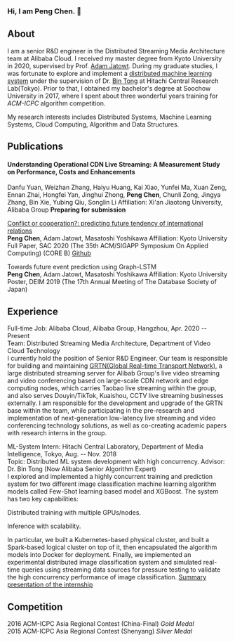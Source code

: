 ### Hi, I am Peng Chen. 👋 

## About

I am a senior R&D engineer in the Distributed Streaming Media Architecture team at Alibaba Cloud. I received my master degree from Kyoto University in 2020, supervised by Prof. [Adam Jatowt](https://adammo12.github.io/adamjatowt/). During my graduate studies, I was fortunate to explore and implement a [distributed machine learning system](https://github.com/Natureal/Distribution_intern) under the supervision of Dr. [Bin Tong](https://ieeexplore.ieee.org/author/37532385600) at Hitachi Central Research Lab(Tokyo). Prior to that, I obtained my bachelor's degree at Soochow University in 2017, where I spent about three wonderful years training for *ACM-ICPC* algorithm competition.

My research interests includes Distributed Systems, Machine Learning Systems, Cloud Computing, Algorithm and Data Structures.

## Publications

#### Understanding Operational CDN Live Streaming: A Measurement Study on Performance, Costs and Enhancements  
Danfu Yuan, Weizhan Zhang, Haiyu Huang, Kai Xiao, Yunfei Ma, Xuan Zeng, Ennan Zhai, Hongfei Yan, Jinghui Zhong, **Peng Chen**, Chunli Zong, Jingya Zhang, Bin Xie, Yubing Qiu, Songlin Li Affiliation: Xi'an Jiaotong University, Alibaba Group
**Preparing for submission**

[Conflict or cooperation?: predicting future tendency of international relations](https://dl.acm.org/doi/pdf/10.1145/3341105.3373929)  
**Peng Chen**, Adam Jatowt, Masatoshi Yoshikawa  Affiliation: Kyoto University
Full Paper, SAC 2020 (The 35th ACM/SIGAPP Symposium On Applied Computing) (CORE B)
[Github](https://github.com/Natureal/Conflict_Or_Cooperation)


Towards future event prediction using Graph-LSTM  
**Peng Chen**, Adam Jatowt, Masatoshi Yoshikawa  Affiliation: Kyoto University
Poster, DEIM 2019 (The 17th Annual Meeting of The Database Society of Japan)

## Experience
Full-time Job: Alibaba Cloud, Alibaba Group, Hangzhou, Apr. 2020 -- Present  
Team: Distributed Streaming Media Architecture, Department of Video Cloud Technology  
I currently hold the position of Senior R\&D Engineer. Our team is responsible for building and maintaining  [GRTN(Global Real-time Transport Network)](https://mp.weixin.qq.com/s/RNLI1nAbXcXOx-x2rVTLWQ), a large distributed streaming server for Alibab Group's live video streaming and video conferencing based on large-scale CDN network and edge computing nodes, which carries Taobao live streaming within the group, and also serves Douyin/TikTok, Kuaishou, CCTV live streaming businesses externally. I am responsible for the development and upgrade of the GRTN base within the team, while participating in the pre-research and implementation of next-generation low-latency live streaming and video conferencing technology solutions, as well as co-creating academic papers with research interns in the group.


ML-System Intern: Hitachi Central Laboratory, Department of Media Intelligence, Tokyo, Aug. -- Nov. 2018  
Topic: Distributed ML system development with high concurrency. Advisor: Dr. Bin Tong (Now Alibaba Senior Algorithm Expert)  
I explored and implemented a highly concurrent training and prediction system for two different image classification machine learning algorithm models called Few-Shot learning based model and XGBoost. The system has two key capabilities:

Distributed training with multiple GPUs/nodes.

Inference with scalability.

In particular, we built a Kubernetes-based physical cluster, and built a Spark-based logical cluster on top of it, then encapsulated the algorithm models into Docker for deployment. Finally, we implemented an experimental distributed image classification system and simulated real-time queries using streaming data sources for pressure testing to validate the high concurrency performance of image classification. [Summary presentation of the internship](https://github.com/Natureal/Distribution_intern/tree/master)



## Competition
2016 ACM-ICPC Asia Regional Contest (China-Final) *Gold Medal*  
2015 ACM-ICPC Asia Regional Contest (Shenyang) *Silver Medal*

<!--
**Natureal/Natureal** is a ✨ _special_ ✨ repository because its `README.md` (this file) appears on your GitHub profile.

Here are some ideas to get you started:

- 🔭 I’m currently working on ...
- 🌱 I’m currently learning ...
- 👯 I’m looking to collaborate on ...
- 🤔 I’m looking for help with ...
- 💬 Ask me about ...
- 📫 How to reach me: ...
- 😄 Pronouns: ...
- ⚡ Fun fact: ...
-->

